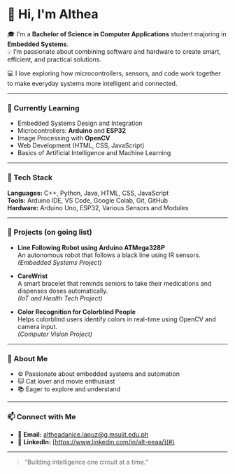 # 👋 Hi, I'm Althea

🎓 I'm a **Bachelor of Science in Computer Applications** student majoring in **Embedded Systems**.  
💡 I’m passionate about combining software and hardware to create smart, efficient, and practical solutions.

💻 I love exploring how microcontrollers, sensors, and code work together to make everyday systems more intelligent and connected.

---

### 🌱 Currently Learning
- Embedded Systems Design and Integration  
- Microcontrollers: **Arduino** and **ESP32**  
- Image Processing with **OpenCV**  
- Web Development (HTML, CSS, JavaScript)  
- Basics of Artificial Intelligence and Machine Learning  

---

### 🧰 Tech Stack
**Languages:** C++, Python, Java, HTML, CSS, JavaScript  
**Tools:** Arduino IDE, VS Code, Google Colab, Git, GitHub  
**Hardware:** Arduino Uno, ESP32, Various Sensors and Modules  

---

### 🚀 Projects (on going list)
- **Line Following Robot using Arduino ATMega328P**  
  An autonomous robot that follows a black line using IR sensors.  
  *(Embedded Systems Project)*  

- **CareWrist**  
  A smart bracelet that reminds seniors to take their medications and dispenses doses automatically.  
  *(IoT and Health Tech Project)*  

- **Color Recognition for Colorblind People**  
  Helps colorblind users identify colors in real-time using OpenCV and camera input.  
  *(Computer Vision Project)*  

---

### 💬 About Me
- ⚙️ Passionate about embedded systems and automation  
- 🐱 Cat lover and movie enthusiast 
- 📚 Eager to explore and understand  

---

### 📫 Connect with Me
- 📧 **Email:** [altheadanice.lapuz@g.msuiit.edu.ph](#)  
- 💼 **LinkedIn:** [https://www.linkedin.com/in/alt-eeaa/](#)  

---

> “Building intelligence one circuit at a time.”
